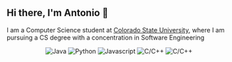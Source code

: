 ## Hi there, I'm Antonio 👋
I am a Computer Science student at [Colorado State University](https://compsci.colostate.edu/), where I am pursuing a CS degree with a concentration in Software Engineering


<!-- The API is currently running into troubles, hopefully will get it up and running again soon 1/16/24
<p align="center">
  <img src="https://github-readme-streak-stats.herokuapp.com?user=CaliCrunch&theme=dark&hide_border=true" width="400">
</p>
-->

<p align="center">
  <img src="https://img.shields.io/badge/java-%23ED8B00.svg?style=for-the-badge&logo=openjdk&logoColor=white" alt="Java" style="border: none; outline: none; margin: 0; padding: 0;">
  <img src="https://img.shields.io/badge/Python-3776AB?style=for-the-badge&logo=python&logoColor=white" alt="Python" style="border: none; outline: none; margin: 0; padding: 0;">
  <img src="https://img.shields.io/badge/javascript-%23323330.svg?style=for-the-badge&logo=javascript&logoColor=%23F7DF1E" alt="Javascript" style="border: none; outline: none; margin: 0; padding: 0;">
  <img src="https://img.shields.io/badge/C%2B%2B-00599C?style=for-the-badge&logo=c%2B%2B&logoColor=white" alt="C/C++" style="border: none; outline: none; margin: 0; padding: 0;">
  <img src="https://img.shields.io/badge/c-%2300599C.svg?style=for-the-badge&logo=c&logoColor=white" alt="C/C++" style="border: none; outline: none; margin: 0; padding: 0;">

</p>
